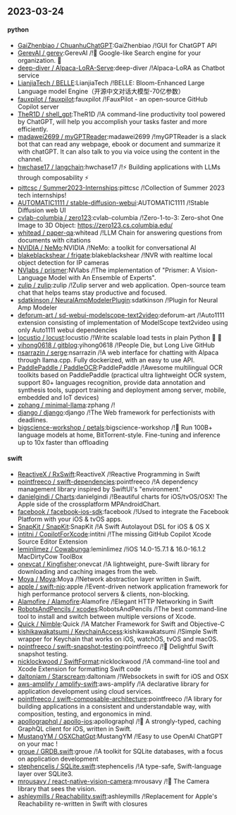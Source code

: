 ## 2023-03-24

#### python
* [GaiZhenbiao / ChuanhuChatGPT](https://github.com/GaiZhenbiao/ChuanhuChatGPT):GaiZhenbiao /!GUI for ChatGPT API
* [GerevAI / gerev](https://github.com/GerevAI/gerev):GerevAI /!🧠
Google-like Search engine for your organization.
🔎
* [deep-diver / Alpaca-LoRA-Serve](https://github.com/deep-diver/Alpaca-LoRA-Serve):deep-diver /!Alpaca-LoRA as Chatbot service
* [LianjiaTech / BELLE](https://github.com/LianjiaTech/BELLE):LianjiaTech /!BELLE: Bloom-Enhanced Large Language model Engine（开源中文对话大模型-70亿参数）
* [fauxpilot / fauxpilot](https://github.com/fauxpilot/fauxpilot):fauxpilot /!FauxPilot - an open-source GitHub Copilot server
* [TheR1D / shell_gpt](https://github.com/TheR1D/shell_gpt):TheR1D /!A command-line productivity tool powered by ChatGPT, will help you accomplish your tasks faster and more efficiently.
* [madawei2699 / myGPTReader](https://github.com/madawei2699/myGPTReader):madawei2699 /!myGPTReader is a slack bot that can read any webpage, ebook or document and summarize it with chatGPT. It can also talk to you via voice using the content in the channel.
* [hwchase17 / langchain](https://github.com/hwchase17/langchain):hwchase17 /!⚡
Building applications with LLMs through composability
⚡
* [pittcsc / Summer2023-Internships](https://github.com/pittcsc/Summer2023-Internships):pittcsc /!Collection of Summer 2023 tech internships!
* [AUTOMATIC1111 / stable-diffusion-webui](https://github.com/AUTOMATIC1111/stable-diffusion-webui):AUTOMATIC1111 /!Stable Diffusion web UI
* [cvlab-columbia / zero123](https://github.com/cvlab-columbia/zero123):cvlab-columbia /!Zero-1-to-3: Zero-shot One Image to 3D Object: https://zero123.cs.columbia.edu/
* [whitead / paper-qa](https://github.com/whitead/paper-qa):whitead /!LLM Chain for answering questions from documents with citations
* [NVIDIA / NeMo](https://github.com/NVIDIA/NeMo):NVIDIA /!NeMo: a toolkit for conversational AI
* [blakeblackshear / frigate](https://github.com/blakeblackshear/frigate):blakeblackshear /!NVR with realtime local object detection for IP cameras
* [NVlabs / prismer](https://github.com/NVlabs/prismer):NVlabs /!The implementation of "Prismer: A Vision-Language Model with An Ensemble of Experts".
* [zulip / zulip](https://github.com/zulip/zulip):zulip /!Zulip server and web application. Open-source team chat that helps teams stay productive and focused.
* [sdatkinson / NeuralAmpModelerPlugin](https://github.com/sdatkinson/NeuralAmpModelerPlugin):sdatkinson /!Plugin for Neural Amp Modeler
* [deforum-art / sd-webui-modelscope-text2video](https://github.com/deforum-art/sd-webui-modelscope-text2video):deforum-art /!Auto1111 extension consisting of implementation of ModelScope text2video using only Auto1111 webui dependencies
* [locustio / locust](https://github.com/locustio/locust):locustio /!Write scalable load tests in plain Python
🚗
💨
* [yihong0618 / gitblog](https://github.com/yihong0618/gitblog):yihong0618 /!People Die, but Long Live GitHub
* [nsarrazin / serge](https://github.com/nsarrazin/serge):nsarrazin /!A web interface for chatting with Alpaca through llama.cpp. Fully dockerized, with an easy to use API.
* [PaddlePaddle / PaddleOCR](https://github.com/PaddlePaddle/PaddleOCR):PaddlePaddle /!Awesome multilingual OCR toolkits based on PaddlePaddle (practical ultra lightweight OCR system, support 80+ languages recognition, provide data annotation and synthesis tools, support training and deployment among server, mobile, embedded and IoT devices)
* [zphang / minimal-llama](https://github.com/zphang/minimal-llama):zphang /!
* [django / django](https://github.com/django/django):django /!The Web framework for perfectionists with deadlines.
* [bigscience-workshop / petals](https://github.com/bigscience-workshop/petals):bigscience-workshop /!🌸
Run 100B+ language models at home, BitTorrent-style. Fine-tuning and inference up to 10x faster than offloading

#### swift
* [ReactiveX / RxSwift](https://github.com/ReactiveX/RxSwift):ReactiveX /!Reactive Programming in Swift
* [pointfreeco / swift-dependencies](https://github.com/pointfreeco/swift-dependencies):pointfreeco /!A dependency management library inspired by SwiftUI's "environment."
* [danielgindi / Charts](https://github.com/danielgindi/Charts):danielgindi /!Beautiful charts for iOS/tvOS/OSX! The Apple side of the crossplatform MPAndroidChart.
* [facebook / facebook-ios-sdk](https://github.com/facebook/facebook-ios-sdk):facebook /!Used to integrate the Facebook Platform with your iOS & tvOS apps.
* [SnapKit / SnapKit](https://github.com/SnapKit/SnapKit):SnapKit /!A Swift Autolayout DSL for iOS & OS X
* [intitni / CopilotForXcode](https://github.com/intitni/CopilotForXcode):intitni /!The missing GitHub Copilot Xcode Source Editor Extension
* [leminlimez / Cowabunga](https://github.com/leminlimez/Cowabunga):leminlimez /!iOS 14.0-15.7.1 & 16.0-16.1.2 MacDirtyCow ToolBox
* [onevcat / Kingfisher](https://github.com/onevcat/Kingfisher):onevcat /!A lightweight, pure-Swift library for downloading and caching images from the web.
* [Moya / Moya](https://github.com/Moya/Moya):Moya /!Network abstraction layer written in Swift.
* [apple / swift-nio](https://github.com/apple/swift-nio):apple /!Event-driven network application framework for high performance protocol servers & clients, non-blocking.
* [Alamofire / Alamofire](https://github.com/Alamofire/Alamofire):Alamofire /!Elegant HTTP Networking in Swift
* [RobotsAndPencils / xcodes](https://github.com/RobotsAndPencils/xcodes):RobotsAndPencils /!The best command-line tool to install and switch between multiple versions of Xcode.
* [Quick / Nimble](https://github.com/Quick/Nimble):Quick /!A Matcher Framework for Swift and Objective-C
* [kishikawakatsumi / KeychainAccess](https://github.com/kishikawakatsumi/KeychainAccess):kishikawakatsumi /!Simple Swift wrapper for Keychain that works on iOS, watchOS, tvOS and macOS.
* [pointfreeco / swift-snapshot-testing](https://github.com/pointfreeco/swift-snapshot-testing):pointfreeco /!📸
Delightful Swift snapshot testing.
* [nicklockwood / SwiftFormat](https://github.com/nicklockwood/SwiftFormat):nicklockwood /!A command-line tool and Xcode Extension for formatting Swift code
* [daltoniam / Starscream](https://github.com/daltoniam/Starscream):daltoniam /!Websockets in swift for iOS and OSX
* [aws-amplify / amplify-swift](https://github.com/aws-amplify/amplify-swift):aws-amplify /!A declarative library for application development using cloud services.
* [pointfreeco / swift-composable-architecture](https://github.com/pointfreeco/swift-composable-architecture):pointfreeco /!A library for building applications in a consistent and understandable way, with composition, testing, and ergonomics in mind.
* [apollographql / apollo-ios](https://github.com/apollographql/apollo-ios):apollographql /!📱
A strongly-typed, caching GraphQL client for iOS, written in Swift.
* [MustangYM / OSXChatGpt](https://github.com/MustangYM/OSXChatGpt):MustangYM /!Easy to use OpenAI ChatGPT on your mac !
* [groue / GRDB.swift](https://github.com/groue/GRDB.swift):groue /!A toolkit for SQLite databases, with a focus on application development
* [stephencelis / SQLite.swift](https://github.com/stephencelis/SQLite.swift):stephencelis /!A type-safe, Swift-language layer over SQLite3.
* [mrousavy / react-native-vision-camera](https://github.com/mrousavy/react-native-vision-camera):mrousavy /!📸
The Camera library that sees the vision.
* [ashleymills / Reachability.swift](https://github.com/ashleymills/Reachability.swift):ashleymills /!Replacement for Apple's Reachability re-written in Swift with closures

